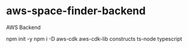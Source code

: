 # aws-space-finder-backend

AWS Backend

npm init -y
npm i -D aws-cdk aws-cdk-lib constructs ts-node typescript
